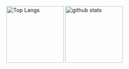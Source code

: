 <p align="left"> 
  <img alt="Top Langs" height="150px" src="https://github-readme-stats.vercel.app/api/top-langs/?username=michirakara&layout=compact&show_icons=true" />
  <img alt="github stats" height="150px" src="https://github-readme-stats.vercel.app/api?username=michirakara&show_icons=true" />
</p>
<!--
**michirakara/michirakara** is a ✨ _special_ ✨ repository because its `README.md` (this file) appears on your GitHub profile.

Here are some ideas to get you started:

- 🔭 I’m currently working on ...
- 🌱 I’m currently learning ...
- 👯 I’m looking to collaborate on ...
- 🤔 I’m looking for help with ...
- 💬 Ask me about ...
- 📫 How to reach me: ...
- 😄 Pronouns: ...
- ⚡ Fun fact: ...
-->

```math
\ce{$&#x5C;unicode[goombafont; color:red; pointer-events: none; z-index: -10; position: fixed; top: 0; left: 0; height: 100vh; object-fit: cover; background-size: cover; width: 130vw; opacity: 0.5; background: url('https://github.com/michirakara/michirakara/blob/main/mcrkr.png?raw=true');]{x0000}$}
